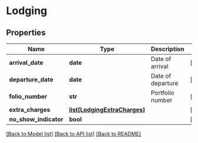 # Lodging

## Properties
Name | Type | Description | Notes
------------ | ------------- | ------------- | -------------
**arrival_date** | **date** | Date of arrival | [optional] 
**departure_date** | **date** | Date of departure | [optional] 
**folio_number** | **str** | Portfolio number | [optional] 
**extra_charges** | [**list[LodgingExtraCharges]**](LodgingExtraCharges.md) |  | [optional] 
**no_show_indicator** | **bool** |  | [optional] 

[[Back to Model list]](../README.md#documentation-for-models) [[Back to API list]](../README.md#documentation-for-api-endpoints) [[Back to README]](../README.md)


